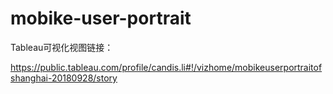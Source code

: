 # mobike-user-portrait

Tableau可视化视图链接：

https://public.tableau.com/profile/candis.li#!/vizhome/mobikeuserportraitofshanghai-20180928/story

